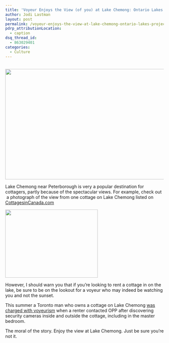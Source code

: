 ```yaml
---
title: 'Voyeur Enjoys the View (of you) at Lake Chemong: Ontario Lakes Project'
author: Jodi Lastman
layout: post
permalink: /voyeur-enjoys-the-view-at-lake-chemong-ontario-lakes-project/
pdrp_attributionLocation:
  - caption
dsq_thread_id:
  - 863029401
categories:
  - Culture
---
```

<p style="text-align: center;">
   <img class="aligncenter  wp-image-9913" title="LakeChemong" src="http://hypenotic.com/wordpress/wp-content/uploads/2012/09/LakeChemong_v3-580x391.png" alt="" width="522" height="352" />
</p>

<p style="text-align: center;">
  <p>
    Lake Chemong near Peterborough is very a popular destination for cottagers, partly because of the spectacular views. For example, check out  a photograph of the view from one cottage on Lake Chemong listed on <a href="http://www.cottagesincanada.com/canadianlakefrontcottage">CottagesinCanada.com</a>
  </p>
  
  <p>
    <a href="http://hypenotic.com/ontario-lakes-project/9890/voyeur-enjoys-the-view-at-lake-chemong-ontario-lakes-project/attachment/screen-shot-2012-09-25-at-12-46-09-pm" rel="attachment wp-att-9893"><img class="aligncenter size-full wp-image-9893" title="Screen shot 2012-09-25 at 12.46.09 PM" src="http://hypenotic.com/wordpress/wp-content/uploads/2012/09/Screen-shot-2012-09-25-at-12.46.09-PM.png" alt="" width="294" height="217" /></a>
  </p>
  
  <p>
    However, I should warn you that if you&#8217;re looking to rent a cottage in on the lake, be sure to be on the lookout for a voyeur who may indeed be watching you and not the sunset.
  </p>
  
  <p>
    This summer a Toronto man who owns a cottage on Lake Chemong <a href="http://www.cp24.com/toronto-man-charged-with-voyeurism-for-allegedly-recording-cottage-renters-1.854808">was charged with voyeurism</a> when a renter contacted OPP after discovering security cameras inside and outside the cottage, including in the master bedroom.
  </p>
  
  <p>
    The moral of the story. Enjoy the view at Lake Chemong. Just be sure you&#8217;re not it.
  </p>